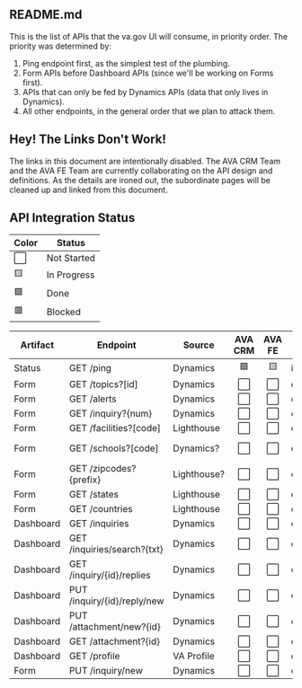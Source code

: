 ## README.md

This is the list of APIs that the va.gov UI will consume, in priority order. The priority was determined by:

1. Ping endpoint first, as the simplest test of the plumbing.
2. Form APIs before Dashboard APIs (since we'll be working on Forms first).
3. APIs that can only be fed by Dynamics APIs (data that only lives in Dynamics).
4. All other endpoints, in the general order that we plan to attack them.

## Hey! The Links Don't Work!

The links in this document are intentionally disabled. The AVA CRM Team and the AVA FE Team are currently collaborating on the API design and definitions. As the details are ironed out, the subordinate pages will be cleaned up and linked from this document.

## API Integration Status

|Color | Status |
|---|---|
⬜ | Not Started |
🟨 | In Progress |
🟩 | Done |
🟥 | Blocked |

| Artifact | Endpoint | Source | AVA CRM | AVA FE | Phase | Notes | Docs |
|---|---|---|:---:|:---:|---|---|:---:|
Status | GET /ping | Dynamics | 🟩 | 🟨 | integration | | [link](Status_Ping.md)  |
Form | GET /topics?[id] | Dynamics | ⬜ | ⬜ | design | | [link](Form_GetTopics.md) |
Form | GET /alerts | Dynamics | ⬜ | ⬜ | design | | [link](Form_RetrieveBannerMessage.md) |
Form | GET /inquiry?{num} | Dynamics | ⬜ | ⬜ | design | | [link](Form_RetrieveInquiryStatus.md) |
Form | GET /facilities?[code] | Lighthouse | ⬜ | ⬜ | design |  | [link](Form_MedicalFacilities.md) |
Form | GET /schools?[code] | Dynamics? | ⬜ | ⬜ | design | likely Dynamics | [link](Form_SchoolFacilityCodes.md) |
Form | GET /zipcodes?{prefix} | Lighthouse? | ⬜ | ⬜ | design |  | [link](Form_ZipCodes.md)  |
Form | GET /states | Lighthouse | ⬜ | ⬜ | design | |  [link](Form_States.md) |
Form | GET /countries | Lighthouse | ⬜ | ⬜ | design | | [link] |
Dashboard | GET /inquiries | Dynamics | ⬜ | ⬜ | design | |  [link](Dashboard_RetrieveInquiries.md)  |
Dashboard | GET /inquiries/search?{txt} | Dynamics | ⬜ | ⬜ | design | | [link] |
Dashboard | GET /inquiry/{id}/replies | Dynamics | ⬜ | ⬜ | design | |  [link](Dashboard_RetrieveCorrespondence.md) |
Dashboard | PUT /inquiry/{id}/reply/new | Dynamics | ⬜ | ⬜ | design |  | [link](Dashboard_SubmitAReply.md) |
Dashboard | PUT /attachment/new?{id} | Dynamics | ⬜ | ⬜ | design |  | [link](Dashboard_UploadFile.md) |
Dashboard | GET /attachment?{id} | Dynamics | ⬜ | ⬜ | design | | [link] |
Dashboard | GET /profile | VA Profile | ⬜ | ⬜ | design | VA Profile | [link](Dashboard_ReadMyProfile.md)  |
Form | PUT /inquiry/new | Dynamics | ⬜ | ⬜ | design | |  [link](Form_SubmitInquiry.md) |
